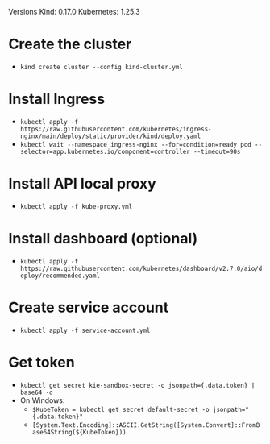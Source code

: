 Versions
Kind: 0.17.0
Kubernetes: 1.25.3

# Create the cluster
- `kind create cluster --config kind-cluster.yml`

# Install Ingress
- `kubectl apply -f https://raw.githubusercontent.com/kubernetes/ingress-nginx/main/deploy/static/provider/kind/deploy.yaml`
- `kubectl wait --namespace ingress-nginx --for=condition=ready pod --selector=app.kubernetes.io/component=controller --timeout=90s`

# Install API local proxy
- `kubectl apply -f kube-proxy.yml`

# Install dashboard (optional)
- `kubectl apply -f https://raw.githubusercontent.com/kubernetes/dashboard/v2.7.0/aio/deploy/recommended.yaml`

# Create service account
- `kubectl apply -f service-account.yml`

# Get token
- `kubectl get secret kie-sandbox-secret -o jsonpath={.data.token} | base64 -d`
- On Windows:
  - `$KubeToken = kubectl get secret default-secret -o jsonpath="{.data.token}"`
  - `[System.Text.Encoding]::ASCII.GetString([System.Convert]::FromBase64String(${KubeToken}))`
